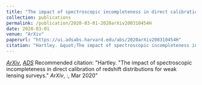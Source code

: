 ```yaml
---
title: "The impact of spectroscopic incompleteness in direct calibration of redshift distributions for weak lensing surveys"
collection: publications
permalink: /publication/2020-03-01-2020arXiv200310454H
date: 2020-03-01
venue: "ArXiv"
paperurl: "https://ui.adsabs.harvard.edu/abs/2020arXiv200310454H"
citation: "Hartley. &quot;The impact of spectroscopic incompleteness in direct calibration of redshift distributions for weak lensing surveys.&quot; <i>ArXiv</i>, :, Mar 2020"
---
```


[*ArXiv*](https://arxiv.org/abs/2003.10454), [*ADS*](https://ui.adsabs.harvard.edu/abs/2020arXiv200310454H)
Recommended citation: "Hartley. &quot;The impact of spectroscopic incompleteness in direct calibration of redshift distributions for weak lensing surveys.&quot; <i>ArXiv</i>, :, Mar 2020"
